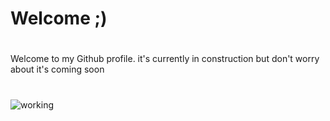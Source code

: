 
# Welcome ;)
#
Welcome to my Github profile. it's currently in construction but don't worry about it's coming soon
#
<img align="center" alt="working" src="https://i.gifer.com/origin/b6/b67e26206c9bdb0749f34b40ada5b235_w200.gif"/>
<!--
**TkDevk/TkDevk** is a ✨ _special_ ✨ repository because its `README.md` (this file) appears on your GitHub profile.

Here are some ideas to get you started:

- 🔭 I’m currently working on ...
- 🌱 I’m currently learning ...
- 👯 I’m looking to collaborate on ...
- 🤔 I’m looking for help with ...
- 💬 Ask me about ...
- 📫 How to reach me: ...
- 😄 Pronouns: ...
- ⚡ Fun fact: ...
-->
